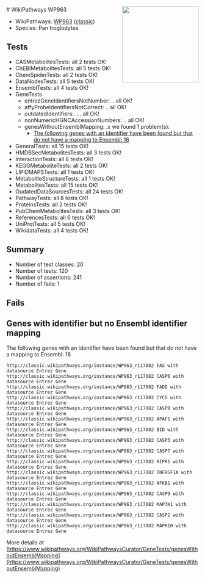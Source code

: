<img style="float: right; width: 200px" src="https://upload.wikimedia.org/wikipedia/commons/thumb/8/83/Wplogo_with_text_500.png/640px-Wplogo_with_text_500.png" />
# WikiPathways WP963

* WikiPathways: [WP963](https://wikipathways.org/pathways/WP963) ([classic](https://classic.wikipathways.org/instance/WP963))
* Species: Pan troglodytes
## Tests
* CASMetabolitesTests: all 2 tests OK!
* ChEBIMetabolitesTests: all 5 tests OK!
* ChemSpiderTests: all 2 tests OK!
* DataNodesTests: all 5 tests OK!
* EnsemblTests: all 4 tests OK!
* GeneTests
    * entrezGeneIdentifiersNotNumber: .. all OK!
    * affyProbeIdentifiersNotCorrect: .. all OK!
    * outdatedIdentifiers: .... all OK!
    * nonNumericHGNCAccessionNumbers: .. all OK!
    * genesWithoutEnsemblMapping: .x we found 1 problem(s):
        * [The following genes with an identifier have been found but that do not have a mapping to Ensembl: 16](#c4e54313)
* GeneralTests: all 15 tests OK!
* HMDBSecMetabolitesTests: all 3 tests OK!
* InteractionTests: all 8 tests OK!
* KEGGMetaboliteTests: all 2 tests OK!
* LIPIDMAPSTests: all 1 tests OK!
* MetaboliteStructureTests: all 1 tests OK!
* MetabolitesTests: all 15 tests OK!
* OudatedDataSourcesTests: all 24 tests OK!
* PathwayTests: all 8 tests OK!
* ProteinsTests: all 2 tests OK!
* PubChemMetabolitesTests: all 3 tests OK!
* ReferencesTests: all 6 tests OK!
* UniProtTests: all 5 tests OK!
* WikidataTests: all 4 tests OK!


## Summary

* Number of test classes: 20
* Number of tests: 120
* Number of assertions: 241
* Number of fails: 1

## Fails

<a name="c4e54313" />

## Genes with identifier but no Ensembl identifier mapping

The following genes with an identifier have been found but that do not have a mapping to Ensembl: 16
```
http://classic.wikipathways.org/instance/WP963_r117082 FAS with datasource Entrez Gene
http://classic.wikipathways.org/instance/WP963_r117082 CASP6 with datasource Entrez Gene
http://classic.wikipathways.org/instance/WP963_r117082 FADD with datasource Entrez Gene
http://classic.wikipathways.org/instance/WP963_r117082 CYCS with datasource Entrez Gene
http://classic.wikipathways.org/instance/WP963_r117082 CASP8 with datasource Entrez Gene
http://classic.wikipathways.org/instance/WP963_r117082 APAF1 with datasource Entrez Gene
http://classic.wikipathways.org/instance/WP963_r117082 BID with datasource Entrez Gene
http://classic.wikipathways.org/instance/WP963_r117082 CASP3 with datasource Entrez Gene
http://classic.wikipathways.org/instance/WP963_r117082 CASP7 with datasource Entrez Gene
http://classic.wikipathways.org/instance/WP963_r117082 RIPK1 with datasource Entrez Gene
http://classic.wikipathways.org/instance/WP963_r117082 TNFRSF1A with datasource Entrez Gene
http://classic.wikipathways.org/instance/WP963_r117082 NFKB1 with datasource Entrez Gene
http://classic.wikipathways.org/instance/WP963_r117082 CASP9 with datasource Entrez Gene
http://classic.wikipathways.org/instance/WP963_r117082 MAP3K1 with datasource Entrez Gene
http://classic.wikipathways.org/instance/WP963_r117082 CASP2 with datasource Entrez Gene
http://classic.wikipathways.org/instance/WP963_r117082 MAPK10 with datasource Entrez Gene
```

More details at [https://www.wikipathways.org/WikiPathwaysCurator/GeneTests/genesWithoutEnsemblMapping](https://www.wikipathways.org/WikiPathwaysCurator/GeneTests/genesWithoutEnsemblMapping)

